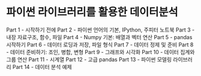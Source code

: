 # 파이썬 라이브러리를 활용한 데이터분석
Part 1 - 시작하기 전에
Part 2 - 파이썬 언어의 기본, IPython, 주피터 노트북
Part 3 - 내장 자료구조, 함수, 파일
Part 4 - Numpy 기본: 배열과 벡터 연산
Part 5 - pandas 시작하기
Part 6 - 데이터 로딩과 저장, 파일 형식
Part 7 - 데이터 정제 및 준비
Part 8 - 데이터 준비하기: 조인, 병합, 변형
Part 9 - 그래프와 시각화
Part 10 - 데이터 집계와 그룹 연산
Part 11 - 시계열
Part 12 - 고급 pandas
Part 13 - 파이썬 모델링 라이브러리
Part 14 - 데이터 분석 예제

